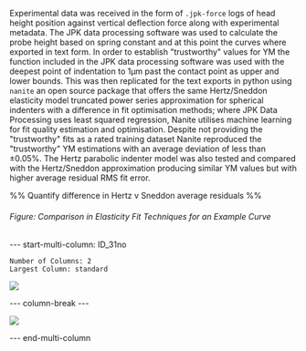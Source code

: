 
Experimental data was received in the form of `.jpk-force` logs of head height position against vertical deflection force along with experimental metadata. The JPK data processing software was used to calculate the probe height based on spring constant and at this point the curves where exported in text form. In order to establish "trustworthy" values for YM the function included in the JPK data processing software was used with the deepest point of indentation to 1µm past the contact point as upper and lower bounds. This was then replicated for the text exports in python using `nanite` an open source package that offers the same Hertz/Sneddon elasticity model truncated power series approximation for spherical indenters with a difference in fit optimisation methods; where JPK Data Processing uses least squared regression, Nanite utilises machine learning for fit quality estimation and optimisation. Despite not providing the "trustworthy" fits as a rated training dataset Nanite reproduced the "trustworthy" YM estimations with an average deviation of less than ±0.05%. The Hertz parabolic indenter model was also tested and compared with the Hertz/Sneddon approximation producing similar YM values but with higher average residual RMS fit error. 

%% Quantify difference in Hertz v Sneddon average residuals %%

###### Figure: Comparison in Elasticity Fit Techniques for an Example Curve
--- start-multi-column: ID_31no
```column-settings
Number of Columns: 2
Largest Column: standard
```


![](Projects/Uni%20Projects/Individual%20project/Workspace/Curves/svg-images/Hertz/Control/Control-2011.03.22-18.41.44.svg)


--- column-break ---


![](Projects/Uni%20Projects/Individual%20project/Workspace/Curves/svg-images/Sneddon/Control/Control-2011.03.22-18.41.44.svg)


--- end-multi-column


